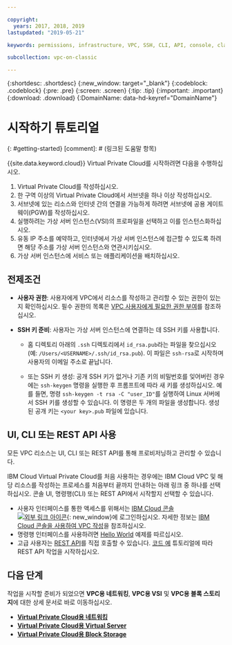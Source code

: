 ```yaml
---

copyright:
  years: 2017, 2018, 2019
lastupdated: "2019-05-21"

keywords: permissions, infrastructure, VPC, SSH, CLI, API, console, classic

subcollection: vpc-on-classic

---
```


{:shortdesc: .shortdesc}
{:new_window: target="_blank"}
{:codeblock: .codeblock}
{:pre: .pre}
{:screen: .screen}
{:tip: .tip}
{:important: .important}
{:download: .download}
{:DomainName: data-hd-keyref="DomainName"}

# 시작하기 튜토리얼
{: #getting-started}
[comment]: # (링크된 도움말 항목)


{{site.data.keyword.cloud}} Virtual Private Cloud를 시작하려면 다음을 수행하십시오.

1. Virtual Private Cloud를 작성하십시오.
2. 한 구역 이상의 Virtual Private Cloud에서 서브넷을 하나 이상 작성하십시오.
3. 서브넷에 있는 리소스와 인터넷 간의 연결을 가능하게 하려면 서브넷에 공용 게이트웨이(PGW)를 작성하십시오.
4. 실행하려는 가상 서버 인스턴스(VSI)의 프로파일을 선택하고 이를 인스턴스화하십시오.
5. 유동 IP 주소를 예약하고, 인터넷에서 가상 서버 인스턴스에 접근할 수 있도록 하려면 해당 주소를 가상 서버 인스턴스와 연관시키십시오.
5. 가상 서버 인스턴스에 서비스 또는 애플리케이션을 배치하십시오.

## 전제조건

 * **사용자 권한**: 사용자에게 VPC에서 리소스를 작성하고 관리할 수 있는 권한이 있는지 확인하십시오. 필수 권한의 목록은 [VPC 사용자에게 필요한 권한 부여](/docs/vpc-on-classic?topic=vpc-on-classic-managing-user-permissions-for-vpc-resources)를 참조하십시오.

 * **SSH 키 준비**: 사용자는 가상 서버 인스턴스에 연결하는 데 SSH 키를 사용합니다.

   * 홈 디렉토리 아래의 `.ssh` 디렉토리에서 `id_rsa.pub`라는 파일을 찾으십시오(예: `/Users/<USERNAME>/.ssh/id_rsa.pub`). 이 파일은 `ssh-rsa`로 시작하며 사용자의 이메일 주소로 끝납니다.

   * 또는 SSH 키 생성: 공개 SSH 키가 없거나 기존 키의 비밀번호를 잊어버린 경우에는 `ssh-keygen` 명령을 실행한 후 프롬프트에 따라 새 키를 생성하십시오. 예를 들면, 명령 `ssh-keygen -t rsa -C "user_ID"`를 실행하여 Linux 서버에서 SSH 키를 생성할 수 있습니다. 이 명령은 두 개의 파일을 생성합니다. 생성된 공개 키는 `<your key>.pub` 파일에 있습니다.

## UI, CLI 또는 REST API 사용

모든 VPC 리소스는 UI, CLI 또는 REST API를 통해 프로비저닝하고 관리할 수 있습니다.

IBM Cloud Virtual Private Cloud를 처음 사용하는 경우에는 IBM Cloud VPC 및 해당 리소스를 작성하는 프로세스를 처음부터 끝까지 안내하는 아래 링크 중 하나를 선택하십시오. 콘솔 UI, 명령행(CLI) 또는 REST API에서 시작할지 선택할 수 있습니다.

* 사용자 인터페이스를 통한 액세스를 위해서는 [IBM Cloud 콘솔 ![외부 링크 아이콘](../../icons/launch-glyph.svg "외부 링크 아이콘")]( https://{DomainName}/vpc){: new_window}에 로그인하십시오. 자세한 정보는 [IBM Cloud 콘솔을 사용하여 VPC 작성](/docs/vpc-on-classic?topic=vpc-on-classic-creating-a-vpc-using-the-ibm-cloud-console)을 참조하십시오.
* 명령행 인터페이스를 사용하려면 [Hello World](/docs/vpc-on-classic?topic=vpc-on-classic-creating-a-vpc-using-the-ibm-cloud-cli) 예제를 따르십시오.
* 고급 사용자는 [REST API](https://{DomainName}/apidocs/vpc-on-classic)를 직접 호출할 수 있습니다. [코드 예](/docs/vpc-on-classic?topic=vpc-on-classic-creating-a-vpc-using-the-rest-apis) 튜토리얼에 따라 REST API 작업을 시작하십시오.

## 다음 단계
작업을 시작할 준비가 되었으면 **VPC용 네트워킹**, **VPC용 VSI** 및 **VPC용 블록 스토리지**에 대한 상세 문서로 바로 이동하십시오.

* [**Virtual Private Cloud용 네트워킹**](/docs/vpc-on-classic-network?topic=vpc-on-classic-network-getting-started)
* [**Virtual Private Cloud용 Virtual Server**](/docs/vpc-on-classic-vsi?topic=vpc-on-classic-vsi-getting-started)
* [**Virtual Private Cloud용 Block Storage**](/docs/vpc-on-classic-block-storage?topic=vpc-on-classic-block-storage-block-storage-getting-started)
